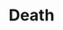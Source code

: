---
title: "Death"

domain:
  grantedPower: |
    You may use a death touch once per day. Your death touch is a supernatural ability that produces a death effect. You must succeed on a melee touch attack against a living creature (using the rules for touch spells). When you touch, roll 1d6 per cleric level you possess. If the total at least equals the creature's current hit points, it dies (no save).
  spells: |
     1. Cause Fear
     1. Death Knell
     1. Animate Dead
     1. Death Ward
     1. Slay Living
     1. Create Undead
     1. Destruction
     1. Create Greater Undead
     1. Wail of the Banshee
---